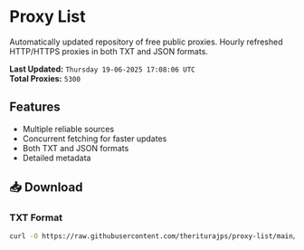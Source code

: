 # Proxy List

Automatically updated repository of free public proxies. Hourly refreshed HTTP/HTTPS proxies in both TXT and JSON formats.

**Last Updated:** `Thursday 19-06-2025 17:08:06 UTC`  
**Total Proxies:** `5300`

## Features
- Multiple reliable sources
- Concurrent fetching for faster updates
- Both TXT and JSON formats
- Detailed metadata

## 📥 Download

### TXT Format
```bash
curl -O https://raw.githubusercontent.com/theriturajps/proxy-list/main/proxies.txt